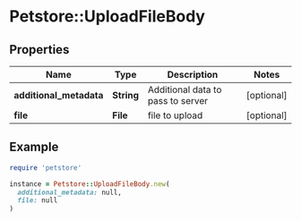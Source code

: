 # Petstore::UploadFileBody

## Properties

| Name | Type | Description | Notes |
| ---- | ---- | ----------- | ----- |
| **additional_metadata** | **String** | Additional data to pass to server | [optional] |
| **file** | **File** | file to upload | [optional] |

## Example

```ruby
require 'petstore'

instance = Petstore::UploadFileBody.new(
  additional_metadata: null,
  file: null
)
```

